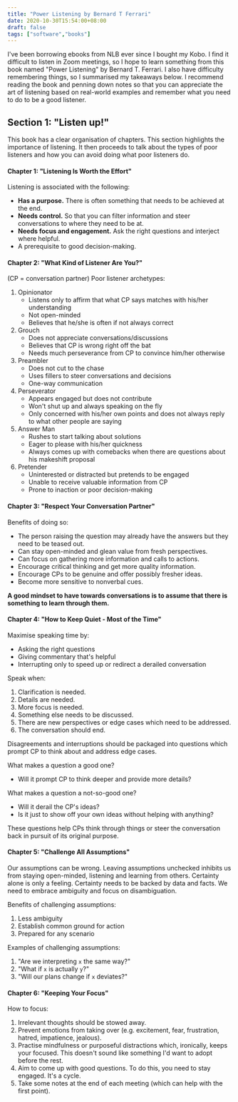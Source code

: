 ```yaml
---
title: "Power Listening by Bernard T Ferrari"
date: 2020-10-30T15:54:00+08:00
draft: false
tags: ["software","books"]
---
```

I've been borrowing ebooks from NLB ever since I bought my Kobo. I find it difficult to listen in Zoom meetings, so I hope to learn something from this book named "Power Listening" by Bernard T. Ferrari. I also have difficulty remembering things, so I summarised my takeaways below. I recommend reading the book and penning down notes so that you can appreciate the art of listening based on real-world examples and remember what you need to do to be a good listener.

## Section 1: "Listen up!"

This book has a clear organisation of chapters. This section highlights the importance of listening. It then proceeds to talk about the types of poor listeners and how you can avoid doing what poor listeners do.

#### Chapter 1: "Listening Is Worth the Effort"

Listening is associated with the following:

- **Has a purpose.** There is often something that needs to be achieved at the end.
- **Needs control.** So that you can filter information and steer conversations to where they need to be at.
- **Needs focus and engagement.** Ask the right questions and interject where helpful.
- A prerequisite to good decision-making.

#### Chapter 2: "What Kind of Listener Are You?"

(CP = conversation partner) Poor listener archetypes:

1. Opinionator
    - Listens only to affirm that what CP says matches with his/her understanding
    - Not open-minded
    - Believes that he/she is often if not always correct
1. Grouch
    - Does not appreciate conversations/discussions
    - Believes that CP is wrong right off the bat
    - Needs much perseverance from CP to convince him/her otherwise
1. Preambler
    - Does not cut to the chase
    - Uses fillers to steer conversations and decisions
    - One-way communication
1. Perseverator
    - Appears engaged but does not contribute
    - Won't shut up and always speaking on the fly
    - Only concerned with his/her own points and does not always reply to what other people are saying
1. Answer Man
    - Rushes to start talking about solutions
    - Eager to please with his/her quickness
    - Always comes up with comebacks when there are questions about his makeshift proposal
1. Pretender
    - Uninterested or distracted but pretends to be engaged
    - Unable to receive valuable information from CP
    - Prone to inaction or poor decision-making

#### Chapter 3: "Respect Your Conversation Partner"

Benefits of doing so:

- The person raising the question may already have the answers but they need to be teased out.
- Can stay open-minded and glean value from fresh perspectives.
- Can focus on gathering more information and calls to actions.
- Encourage critical thinking and get more quality information.
- Encourage CPs to be genuine and offer possibly fresher ideas.
- Become more sensitive to nonverbal cues.

**A good mindset to have towards conversations is to assume that there is something to learn through them.**

#### Chapter 4: "How to Keep Quiet - Most of the Time"

Maximise speaking time by:

- Asking the right questions
- Giving commentary that's helpful
- Interrupting only to speed up or redirect a derailed conversation

Speak when:

1. Clarification is needed.
1. Details are needed.
1. More focus is needed.
1. Something else needs to be discussed.
1. There are new perspectives or edge cases which need to be addressed.
1. The conversation should end.

Disagreements and interruptions should be packaged into questions which prompt CP to think about and address edge cases.

What makes a question a good one?

- Will it prompt CP to think deeper and provide more details?

What makes a question a not-so-good one?

- Will it derail the CP's ideas?
- Is it just to show off your own ideas without helping with anything?

These questions help CPs think through things or steer the conversation back in pursuit of its original purpose.

#### Chapter 5: "Challenge All Assumptions"

Our assumptions can be wrong. Leaving assumptions unchecked inhibits us from staying open-minded, listening and learning from others. Certainty alone is only a feeling. Certainty needs to be backed by data and facts. We need to embrace ambiguity and focus on disambiguation.

Benefits of challenging assumptions:

1. Less ambiguity
1. Establish common ground for action
1. Prepared for any scenario

Examples of challenging assumptions:

1. "Are we interpreting `x` the same way?"
1. "What if `x` is actually `y`?"
1. "Will our plans change if `x` deviates?"

#### Chapter 6: "Keeping Your Focus"

How to focus:

1. Irrelevant thoughts should be stowed away.
1. Prevent emotions from taking over (e.g. excitement, fear, frustration, hatred, impatience, jealous).
1. Practise mindfulness or purposeful distractions which, ironically, keeps your focused. This doesn't sound like something I'd want to adopt before the rest.
1. Aim to come up with good questions. To do this, you need to stay engaged. It's a cycle.
1. Take some notes at the end of each meeting (which can help with the first point).
